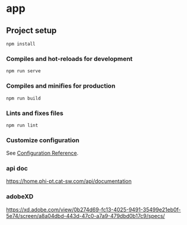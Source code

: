# app

## Project setup
```
npm install
```

### Compiles and hot-reloads for development
```
npm run serve
```

### Compiles and minifies for production
```
npm run build
```

### Lints and fixes files
```
npm run lint
```

### Customize configuration
See [Configuration Reference](https://cli.vuejs.org/config/).


### api doc 
https://home.phi-pt.cat-sw.com/api/documentation

### adobeXD

https://xd.adobe.com/view/0b274d69-fc13-4025-9491-35499e21eb0f-5e74/screen/a8a04dbd-443d-47c0-a7a9-479dbd0b17c9/specs/
